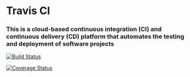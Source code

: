 # Travis CI 
### This is a cloud-based continuous integration (CI) and continuous delivery (CD) platform that automates the testing and deployment of software projects

[![Build Status](https://app.travis-ci.com/adityanagdekar/swe1-app.svg?branch=main)](https://app.travis-ci.com/adityanagdekar/swe1-app)

[![Coverage Status](https://coveralls.io/repos/github/adityanagdekar/swe1-app/badge.svg?branch=main&service=github)](https://coveralls.io/github/adityanagdekar/swe1-app?branch=main)